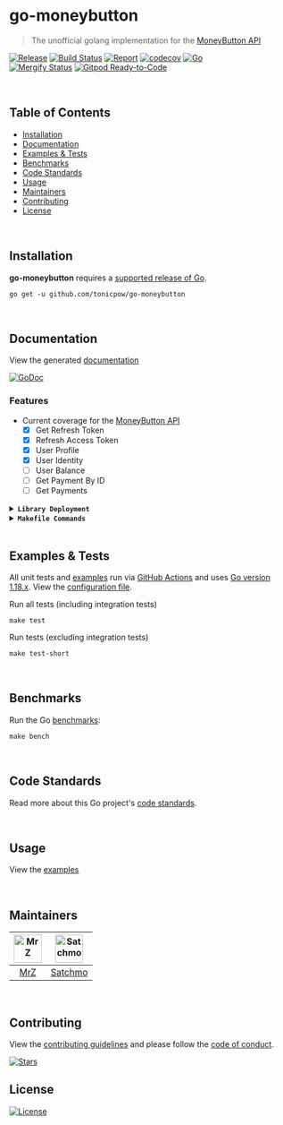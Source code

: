 # go-moneybutton
> The unofficial golang implementation for the [MoneyButton API](https://docs.moneybutton.com/docs/api-overview.html)

[![Release](https://img.shields.io/github/release-pre/tonicpow/go-moneybutton.svg?logo=github&style=flat&v=3)](https://github.com/tonicpow/go-moneybutton/releases)
[![Build Status](https://img.shields.io/github/actions/workflow/status/tonicpow/go-moneybutton/run-tests.yml?branch=master&logo=github&v=3)](https://github.com/tonicpow/go-moneybutton/actions)
[![Report](https://goreportcard.com/badge/github.com/tonicpow/go-moneybutton?style=flat&v=3)](https://goreportcard.com/report/github.com/tonicpow/go-moneybutton)
[![codecov](https://codecov.io/gh/tonicpow/go-moneybutton/branch/master/graph/badge.svg?v=3)](https://codecov.io/gh/tonicpow/go-moneybutton)
[![Go](https://img.shields.io/github/go-mod/go-version/tonicpow/go-moneybutton?v=3)](https://golang.org/)
<br>
[![Mergify Status](https://img.shields.io/endpoint.svg?url=https://api.mergify.com/v1/badges/tonicpow/go-moneybutton&style=flat&v=3)](https://mergify.io)
[![Gitpod Ready-to-Code](https://img.shields.io/badge/Gitpod-ready--to--code-blue?logo=gitpod)](https://gitpod.io/#https://github.com/tonicpow/go-moneybutton)

<br/>

## Table of Contents

- [Installation](#installation)
- [Documentation](#documentation)
- [Examples & Tests](#examples--tests)
- [Benchmarks](#benchmarks)
- [Code Standards](#code-standards)
- [Usage](#usage)
- [Maintainers](#maintainers)
- [Contributing](#contributing)
- [License](#license)

<br/>

## Installation

**go-moneybutton** requires a [supported release of Go](https://golang.org/doc/devel/release.html#policy).

```shell script
go get -u github.com/tonicpow/go-moneybutton
```

<br/>

## Documentation

View the generated [documentation](https://pkg.go.dev/github.com/tonicpow/go-moneybutton)

[![GoDoc](https://godoc.org/github.com/tonicpow/go-moneybutton?status.svg&style=flat&v=3)](https://pkg.go.dev/github.com/tonicpow/go-moneybutton)

### Features

- Current coverage for the [MoneyButton API](https://docs.moneybutton.com/docs/api-overview.html)
  - [x] Get Refresh Token
  - [x] Refresh Access Token
  - [x] User Profile
  - [x] User Identity
  - [ ] User Balance
  - [ ] Get Payment By ID
  - [ ] Get Payments

<details>
<summary><strong><code>Library Deployment</code></strong></summary>
<br/>

[goreleaser](https://github.com/goreleaser/goreleaser) for easy binary or library deployment to GitHub and can be installed via: `brew install goreleaser`.

The [.goreleaser.yml](.goreleaser.yml) file is used to configure [goreleaser](https://github.com/goreleaser/goreleaser).

Use `make release-snap` to create a snapshot version of the release, and finally `make release` to ship to production.

</details>

<details>
<summary><strong><code>Makefile Commands</code></strong></summary>
<br/>

View all `makefile` commands

```shell script
make help
```

List of all current commands:

```text
clean                Remove previous builds and any test cache data
clean-mods           Remove all the Go mod cache
coverage             Shows the test coverage
diff                 Show the git diff
generate             Runs the go generate command in the base of the repo
godocs               Sync the latest tag with GoDocs
help                 Show this help message
install              Install the application
install-go           Install the application (Using Native Go)
lint                 Run the golangci-lint application (install if not found)
release              Full production release (creates release in Github)
release              Runs common.release then runs godocs
release-snap         Test the full release (build binaries)
release-test         Full production test release (everything except deploy)
replace-version      Replaces the version in HTML/JS (pre-deploy)
tag                  Generate a new tag and push (tag version=0.0.0)
tag-remove           Remove a tag if found (tag-remove version=0.0.0)
tag-update           Update an existing tag to current commit (tag-update version=0.0.0)
test                 Runs lint and ALL tests
test-ci              Runs all tests via CI (exports coverage)
test-ci-no-race      Runs all tests via CI (no race) (exports coverage)
test-ci-short        Runs unit tests via CI (exports coverage)
test-no-lint         Runs just tests
test-short           Runs vet, lint and tests (excludes integration tests)
test-unit            Runs tests and outputs coverage
uninstall            Uninstall the application (and remove files)
update-linter        Update the golangci-lint package (macOS only)
vet                  Run the Go vet application
```

</details>

<br/>

## Examples & Tests
All unit tests and [examples](examples) run via [GitHub Actions](https://github.com/tonicpow/go-handcash-connect/actions) and
uses [Go version 1.18.x](https://golang.org/doc/go1.18). View the [configuration file](.github/workflows/run-tests.yml).

Run all tests (including integration tests)
```shell script
make test
```

Run tests (excluding integration tests)
```shell script
make test-short
```

<br/>

## Benchmarks

Run the Go [benchmarks](client_test.go):

```shell script
make bench
```

<br/>

## Code Standards

Read more about this Go project's [code standards](.github/CODE_STANDARDS.md).

<br/>

## Usage

View the [examples](examples)

<br/>

## Maintainers

| [<img src="https://github.com/mrz1836.png" height="50" alt="MrZ" />](https://github.com/mrz1836) | [<img src="https://github.com/rohenaz.png" height="50" alt="Satchmo" />](https://github.com/rohenaz) |
|:------------------------------------------------------------------------------------------------:|:----------------------------------------------------------------------------------------------------:|
|                                [MrZ](https://github.com/mrz1836)                                 |                                [Satchmo](https://github.com/rohenaz)                                 |

<br/>

## Contributing

View the [contributing guidelines](.github/CONTRIBUTING.md) and please follow the [code of conduct](.github/CODE_OF_CONDUCT.md).

[![Stars](https://img.shields.io/github/stars/tonicpow/go-moneybutton?label=Please%20like%20us&style=social)](https://github.com/tonicpow/go-moneybutton/stargazers)

## License

[![License](https://img.shields.io/github/license/tonicpow/go-moneybutton.svg?style=flat&v=3)](LICENSE)
